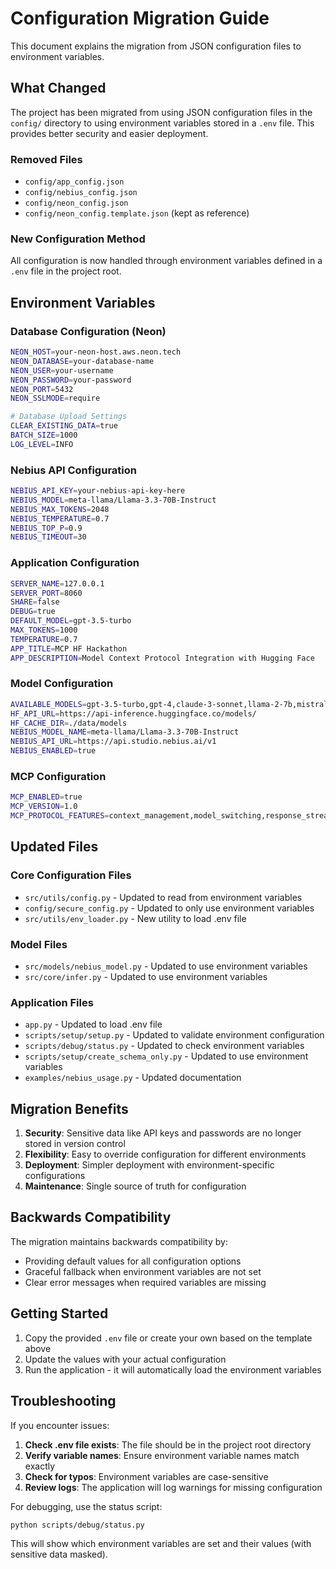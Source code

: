 # Configuration Migration Guide

This document explains the migration from JSON configuration files to environment variables.

## What Changed

The project has been migrated from using JSON configuration files in the `config/` directory to using environment variables stored in a `.env` file. This provides better security and easier deployment.

### Removed Files
- `config/app_config.json`
- `config/nebius_config.json` 
- `config/neon_config.json`
- `config/neon_config.template.json` (kept as reference)

### New Configuration Method
All configuration is now handled through environment variables defined in a `.env` file in the project root.

## Environment Variables

### Database Configuration (Neon)
```bash
NEON_HOST=your-neon-host.aws.neon.tech
NEON_DATABASE=your-database-name
NEON_USER=your-username
NEON_PASSWORD=your-password
NEON_PORT=5432
NEON_SSLMODE=require

# Database Upload Settings
CLEAR_EXISTING_DATA=true
BATCH_SIZE=1000
LOG_LEVEL=INFO
```

### Nebius API Configuration
```bash
NEBIUS_API_KEY=your-nebius-api-key-here
NEBIUS_MODEL=meta-llama/Llama-3.3-70B-Instruct
NEBIUS_MAX_TOKENS=2048
NEBIUS_TEMPERATURE=0.7
NEBIUS_TOP_P=0.9
NEBIUS_TIMEOUT=30
```

### Application Configuration
```bash
SERVER_NAME=127.0.0.1
SERVER_PORT=8060
SHARE=false
DEBUG=true
DEFAULT_MODEL=gpt-3.5-turbo
MAX_TOKENS=1000
TEMPERATURE=0.7
APP_TITLE=MCP HF Hackathon
APP_DESCRIPTION=Model Context Protocol Integration with Hugging Face
```

### Model Configuration
```bash
AVAILABLE_MODELS=gpt-3.5-turbo,gpt-4,claude-3-sonnet,llama-2-7b,mistral-7b,nebius-llama-3.3-70b
HF_API_URL=https://api-inference.huggingface.co/models/
HF_CACHE_DIR=./data/models
NEBIUS_MODEL_NAME=meta-llama/Llama-3.3-70B-Instruct
NEBIUS_API_URL=https://api.studio.nebius.ai/v1
NEBIUS_ENABLED=true
```

### MCP Configuration
```bash
MCP_ENABLED=true
MCP_VERSION=1.0
MCP_PROTOCOL_FEATURES=context_management,model_switching,response_streaming
```

## Updated Files

### Core Configuration Files
- `src/utils/config.py` - Updated to read from environment variables
- `config/secure_config.py` - Updated to only use environment variables
- `src/utils/env_loader.py` - New utility to load .env file

### Model Files
- `src/models/nebius_model.py` - Updated to use environment variables
- `src/core/infer.py` - Updated to use environment variables

### Application Files
- `app.py` - Updated to load .env file
- `scripts/setup/setup.py` - Updated to validate environment configuration
- `scripts/debug/status.py` - Updated to check environment variables
- `scripts/setup/create_schema_only.py` - Updated to use environment variables
- `examples/nebius_usage.py` - Updated documentation

## Migration Benefits

1. **Security**: Sensitive data like API keys and passwords are no longer stored in version control
2. **Flexibility**: Easy to override configuration for different environments
3. **Deployment**: Simpler deployment with environment-specific configurations
4. **Maintenance**: Single source of truth for configuration

## Backwards Compatibility

The migration maintains backwards compatibility by:
- Providing default values for all configuration options
- Graceful fallback when environment variables are not set
- Clear error messages when required variables are missing

## Getting Started

1. Copy the provided `.env` file or create your own based on the template above
2. Update the values with your actual configuration
3. Run the application - it will automatically load the environment variables

## Troubleshooting

If you encounter issues:

1. **Check .env file exists**: The file should be in the project root directory
2. **Verify variable names**: Ensure environment variable names match exactly
3. **Check for typos**: Environment variables are case-sensitive
4. **Review logs**: The application will log warnings for missing configuration

For debugging, use the status script:
```bash
python scripts/debug/status.py
```

This will show which environment variables are set and their values (with sensitive data masked). 